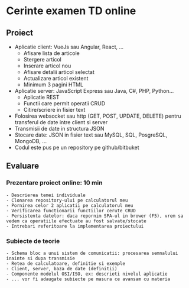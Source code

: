 # Cerinte examen TD online

## Proiect

- Aplicatie client: VueJs sau Angular, React, ...
    - Afisare lista de articole
    - Stergere articol
    - Inserare articol nou
    - Afisare detalii articol selectat
    - Actualizare articol existent
    - Minimum 3 pagini HTML
- Aplicatie server: JavaScript Express sau Java, C#, PHP, Python...
    - Aplicatie REST
    - Functii care permit operatii CRUD
    - Citire/scriere in fisier text
- Folosirea websocket sau http (GET, POST, UPDATE, DELETE) pentru transferul de date intre client si server
- Transmisii de date in structura JSON
- Stocare date: JSON in fisier text sau MySQL, SQL, PosgreSQL, MongoDB, ...
- Codul este pus pe un repository pe github/bitbuket

## Evaluare

### Prezentare proiect online: 10 min

    - Descrierea temei individuale
    - Clonarea repository-ului pe calculatorul meu
    - Pornirea celor 2 aplicatii pe calculatorul meu
    - Verificarea functionarii functiilor cerute CRUD
    - Persistenta datelor: daca repornim SPA-ul in brower (F5), vrem sa vedem ca operatiile efectuate au fost salvate/stocate
    - Intrebari referitoare la implementarea proiectului

### Subiecte de teorie

    - Schema bloc a unui sistem de comunicatii: procesarea semnalului inainte si dupa transmisie 
    - Retea de calculatoare, definitie si exemple
    - Client, server, baza de date (definitii)
    - Componente modelul OSI/ISO, ex: descrieti nivelul aplicatie
    - ... vor fi adaugate subiecte pe masura ce avansam cu materia
